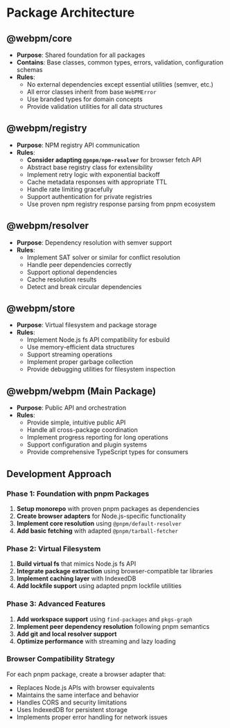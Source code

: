 # Package Architecture

## @webpm/core
- **Purpose**: Shared foundation for all packages
- **Contains**: Base classes, common types, errors, validation, configuration schemas
- **Rules**: 
  - No external dependencies except essential utilities (semver, etc.)
  - All error classes inherit from base `WebPMError`
  - Use branded types for domain concepts
  - Provide validation utilities for all data structures

## @webpm/registry
- **Purpose**: NPM registry API communication
- **Rules**:
  - **Consider adapting `@pnpm/npm-resolver`** for browser fetch API
  - Abstract base registry class for extensibility
  - Implement retry logic with exponential backoff
  - Cache metadata responses with appropriate TTL
  - Handle rate limiting gracefully
  - Support authentication for private registries
  - Use proven npm registry response parsing from pnpm ecosystem

## @webpm/resolver
- **Purpose**: Dependency resolution with semver support
- **Rules**:
  - Implement SAT solver or similar for conflict resolution
  - Handle peer dependencies correctly
  - Support optional dependencies
  - Cache resolution results
  - Detect and break circular dependencies

## @webpm/store
- **Purpose**: Virtual filesystem and package storage
- **Rules**:
  - Implement Node.js fs API compatibility for esbuild
  - Use memory-efficient data structures
  - Support streaming operations
  - Implement proper garbage collection
  - Provide debugging utilities for filesystem inspection

## @webpm/webpm (Main Package)
- **Purpose**: Public API and orchestration
- **Rules**:
  - Provide simple, intuitive public API
  - Handle all cross-package coordination
  - Implement progress reporting for long operations
  - Support configuration and plugin systems
  - Provide comprehensive TypeScript types for consumers

## Development Approach

### Phase 1: Foundation with pnpm Packages
1. **Setup monorepo** with proven pnpm packages as dependencies
2. **Create browser adapters** for Node.js-specific functionality
3. **Implement core resolution** using `@pnpm/default-resolver`
4. **Add basic fetching** with adapted `@pnpm/tarball-fetcher`

### Phase 2: Virtual Filesystem
1. **Build virtual fs** that mimics Node.js fs API
2. **Integrate package extraction** using browser-compatible tar libraries
3. **Implement caching layer** with IndexedDB
4. **Add lockfile support** using adapted pnpm lockfile utilities

### Phase 3: Advanced Features
1. **Add workspace support** using `find-packages` and `pkgs-graph`
2. **Implement peer dependency resolution** following pnpm semantics
3. **Add git and local resolver support**
4. **Optimize performance** with streaming and lazy loading

### Browser Compatibility Strategy
For each pnpm package, create a browser adapter that:
- Replaces Node.js APIs with browser equivalents
- Maintains the same interface and behavior
- Handles CORS and security limitations
- Uses IndexedDB for persistent storage
- Implements proper error handling for network issues
